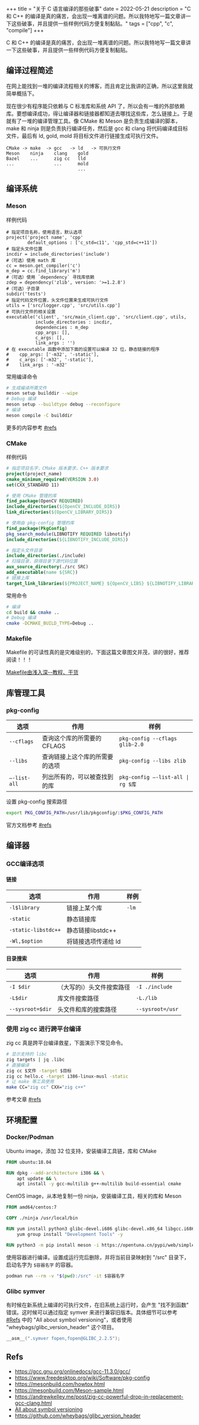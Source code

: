 +++
title = "关于 C 语言编译的那些破事"
date = 2022-05-21
description = "C 和 C++ 的编译是真的痛苦，会出现一堆离谱的问题。所以我特地写一篇文章讲一下这些破事，并且提供一些样例代码方便复制黏贴。"
tags = ["cpp", "c", "compile"]
+++

C 和 C++ 的编译是真的痛苦，会出现一堆离谱的问题。所以我特地写一篇文章讲一下这些破事，并且提供一些样例代码方便复制黏贴。

## 编译过程简述

在网上能找到一堆的编译流程相关的博客，而且肯定比我讲的正确，所以这里我就简单概括下。

现在很少有程序能只依赖与 C 标准库和系统 API 了，所以会有一堆的外部依赖库。要想编译成功，得让编译器和链接器都知道去哪找这些库，怎么链接上。于是就有了一堆的编译管理工具。像 CMake 和 Meson 是负责生成编译的脚本，make 和 ninja 则是负责执行编译任务，然后是 gcc 和 clang 将代码编译成目标文件，最后有 ld, gold, mold 将目标文件进行链接生成可执行文件。

```plaintext
CMake -> make  -> gcc   -> ld   -> 可执行文件
Meson    ninja    clang    gold
Bazel    ...      zig cc   lld
...               ...      mold
                           ...
```

## 编译系统

### Meson

样例代码

```meson
# 指定项目名称，使用语言，默认选项
project('project name', 'cpp'
        default_options : ['c_std=c11', 'cpp_std=c++11'])
# 指定头文件位置
incdir = include_directories('include')
#（可选）使用 math 库
cc = meson.get_compiler('c')
m_dep = cc.find_library('m')
#（可选）使用 `dependency` 寻找库依赖
zdep = dependency('zlib', version: '>=1.2.8')
#（可选）子目录
subdir('tests')
# 指定代码文件位置，头文件位置来生成可执行文件
utils = ['src/logger.cpp', 'src/utils.cpp']
# 可执行文件的相关设置
executable('client', 'src/main_client.cpp', 'src/client.cpp', utils, 
           include_directories : incdir,
           dependencies : m_dep
           cpp_args: [],
           c_args: [],
           link_args : '')
# 在 executable 函数中添加下面的设置可以编译 32 位，静态链接的程序
#    cpp_args: ['-m32', '-static'],
#    c_args: ['-m32', '-static'],
#    link_args : '-m32'
```

常用编译命令

```bash
# 生成编译所需文件
meson setup builddir --wipe
# Debug 编译
meson setup --buildtype debug --reconfigure
# 编译
meson compile -C builddir
```

更多的内容参考 [#refs](#refs)

### CMake

样例代码

```cmake
# 指定项目名字，CMake 版本要求，C++ 版本要求
project(project_name)
cmake_minimum_required(VERSION 3.0)
set(CXX_STANDARD 11)

# 使用 CMake 管理的库
find_package(OpenCV REQUIRED)
include_directories(${OpenCV_INCLUDE_DIRS})
link_directories(${OpenCV_LIBRARY_DIRS})

# 使用由 pkg-config 管理的库
find_package(PkgConfig)
pkg_search_module(LIBNOTIFY REQUIRED libnotify)
include_directories(${LIBNOTIFY_INCLUDE_DIRS})

# 指定头文件目录
include_directories(./include)
# 扫描目录，获得目录下源代码位置
aux_source_directory(./src SRC)
add_executable(name ${SRC})
# 链接上库
target_link_libraries(${PROJECT_NAME} ${OpenCV_LIBS} ${LIBNOTIFY_LIBRARIES})
```

常用命令

```bash
# 编译
cd build && cmake ..
# Debug 编译
cmake -DCMAKE_BUILD_TYPE=Debug ..
```

### Makefile

Makefile 的可读性真的是灾难级别的，下面这篇文章图文并茂，讲的很好，推荐阅读！！！

[Makefile由浅入深--教程、干货](https://zhuanlan.zhihu.com/p/47390641)

## 库管理工具

### pkg-config

|选项|作用|样例|
| - | - | - |
|`--cflags`|查询这个库的所需要的 CFLAGS|`pkg-config --cflags glib-2.0`|
|`--libs`|查询链接上这个库的所需要的选项|`pkg-config --libs zlib`|
|`–-list-all`|列出所有的，可以被查找到的库|`pkg-config –-list-all \| rg $库`|

设置 pkg-config 搜索路径

```bash
export PKG_CONFIG_PATH=/usr/lib/pkgconfig/:$PKG_CONFIG_PATH
```

官方文档参考 [#refs](#refs)

## 编译器

### GCC编译选项

#### 链接

|选项|作用|样例|
| - | - | - |
|`-l$library`|链接上某个库|`-lm`|
|`-static`|静态链接库||
|`-static-libstdc++`|静态链接libstdc++||
|`-Wl,$option`|将链接选项传递给 ld||

#### 目录搜索

|选项|作用|样例|
| - | - | - |
|`-I $dir`|（大写的i）头文件搜索路径|`-I ./include`|
|`-L$dir`|库文件搜索路径|`-L./lib`|
|`--sysroot=$dir`|头文件和库的搜索路径|`--sysroot=/usr`|

### 使用 zig cc 进行跨平台编译

zig cc 真是跨平台编译救星，下面演示下常见命令。

```bash
# 显示支持的 libc
zig targets | jq .libc
# 直接编译
zig cc $文件 -target $目标
zig cc hello.c -target i386-linux-musl -static
# 让 make 等工具使用
make CC="zig cc" CXX="zig c++"
```

参考文章 [#refs](#refs)

## 环境配置

### Docker/Podman

Ubuntu image，添加 32 位支持，安装编译工具链，库和 CMake

```dockerfile
FROM ubuntu:18.04

RUN dpkg --add-architecture i386 && \
    apt update && \
    apt install -y gcc-multilib g++-multilib build-essential cmake
```

CentOS image，从本地复制一份 ninja，安装编译工具，相关的库和 Meson

```dockerfile
FROM amd64/centos:7

COPY ./ninja /usr/local/bin

RUN yum install python3 glibc-devel.i686 glibc-devel.x86_64 libgcc.i686 libgcc.x86_64 libstdc++-devel.i686 libstdc++-devel -y && \
    yum group install "Development Tools" -y

RUN python3 -m pip install meson -i https://opentuna.cn/pypi/web/simple
```

使用容器进行编译。设置成运行完后删除，并将当前目录映射到 "/src" 目录下，启动名字为 `$容器名字` 的容器。

```bash
podman run --rm -v "$(pwd):/src" -it $容器名字
```

### Glibc symver

有时候在新系统上编译的可执行文件，在旧系统上运行时，会产生 "找不到函数" 错误。这时候可以通过指定 symver 来进行兼容旧版本。具体细节可以参考 [#Refs](#Refs) 中的 "All about symbol versioning"，或者使用 "wheybags/glibc_version_header" 这个项目。

```c
__asm__(".symver fopen,fopen@GLIBC_2.2.5");
```

## Refs

- <https://gcc.gnu.org/onlinedocs/gcc-11.3.0/gcc/>
- <https://www.freedesktop.org/wiki/Software/pkg-config>
- <https://mesonbuild.com/howtox.html>
- <https://mesonbuild.com/Meson-sample.html>
- <https://andrewkelley.me/post/zig-cc-powerful-drop-in-replacement-gcc-clang.html>
- [All about symbol versioning](https://zhuanlan.zhihu.com/p/314912277)
- <https://github.com/wheybags/glibc_version_header>
